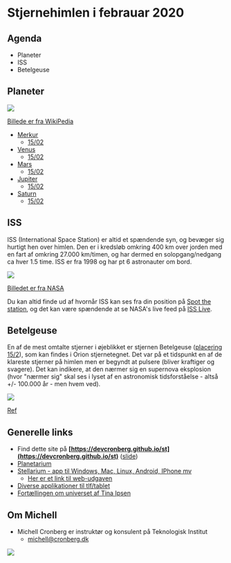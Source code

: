 # Stjernehimlen i febrauar 2020

## Agenda

- Planeter
- ISS
- Betelgeuse

## Planeter

![](https://upload.wikimedia.org/wikipedia/commons/thumb/6/64/Solar-System.pdf/page1-1600px-Solar-System.pdf.jpg)

[Billede er fra WikiPedia](https://en.wikipedia.org/wiki/File:Solar-System.pdf)

- [Merkur](merkur.md)
  - [15/02](https://stellarium-web.org/skysource/Mercury?fov=103.01&date=2020-02-15T17:30:28Z&lat=55.43&lng=10.37&elev=0)
- [Venus](venus.md)
  - [15/02](https://stellarium-web.org/skysource/Venus?fov=179.59&date=2020-02-15T17:58:17Z&lat=55.43&lng=10.37&elev=0)
- [Mars](mars.md)
  - [15/02](https://stellarium-web.org/skysource/Mars?fov=179.59&date=2020-02-15T05:45:18Z&lat=55.43&lng=10.37&elev=0)
- [Jupiter](jupiter.md)
  - [15/02](https://stellarium-web.org/skysource/Jupiter?fov=103.01&date=2020-02-15T06:00:14Z&lat=55.43&lng=10.37&elev=0)
- [Saturn](saturn.md)
  - [15/02](https://stellarium-web.org/skysource/Saturn?fov=103.01&date=2020-02-15T06:00:30Z&lat=55.43&lng=10.37&elev=0)

## ISS
  
ISS (International Space Station) er altid et spændende syn, og bevæger sig hurtigt hen over himlen. Den er i kredsløb omkring 400 km over jorden med en fart af omkring 27.000 km/timen, og har dermed en solopgang/nedgang ca hver 1.5 time. ISS er fra 1998 og har pt 6 astronauter om bord.

![](https://www.nasa.gov/sites/default/files/thumbnails/image/final_configuration_of_iss.jpg)

[Billedet er fra NASA](https://www.nasa.gov/)

Du kan altid finde ud af hvornår ISS kan ses fra din position på [Spot the station](https://spotthestation.nasa.gov/sightings/view.cfm?country=Denmark&region=None&city=Frederiksberg#.Xg4TYkf0mUk), og det kan være spændende at se NASA's live feed på [ISS Live](https://www.nasa.gov/multimedia/nasatv/iss_ustream.html).

## Betelgeuse

En af de mest omtalte stjerner i øjeblikket er stjernen Betelgeuse ([placering 15/2](https://stellarium-web.org/skysource/Betelgeuse?fov=82.272&date=2020-02-15T18:01:31Z&lat=55.43&lng=10.37&elev=0)), som kan findes i Orion stjernetegnet. Det var på et tidspunkt en af de klareste stjerner på himlen men er begyndt at pulsere (bliver kraftiger og svagere). Det kan indikere, at den nærmer sig en supernova eksplosion (hvor "nærmer sig" skal ses i lyset af en astronomisk tidsforståelse - altså +/- 100.000 år - men hvem ved).

![](https://upload.wikimedia.org/wikipedia/commons/thumb/4/47/Orion_Head_to_Toe.jpg/200px-Orion_Head_to_Toe.jpg)

[Ref](https://en.wikipedia.org/wiki/Betelgeuse)



## Generelle links

- Find dette site på **[https://devcronberg.github.io/st](https://devcronberg.github.io/st)** ([slide](https://docs.google.com/presentation/d/e/2PACX-1vSYJmr48OWY-MgXNIX2ZkcIbSke84ydsq8je4NwNrTjGohP1BOJPNWiHZpf01OZ3hsnnxhkxeLnqC47/pub?start=true&loop=false&delayms=3000))
- [Planetarium](https://planetarium.dk/)
- [Stellarium - app til  Windows, Mac, Linux, Android, IPhone mv](https://stellarium.org/)
  - [Her er et link til web-udgaven](https://stellarium-web.org/)
- [Diverse applikationer til tlf/tablet](https://www.makeuseof.com/tag/great-android-astronomy-apps/)
- [Fortællingen om universet af Tina Ipsen](https://www.pricerunner.dk/pl/802-2001729696/Boeger/Fortaellingen-om-Universet-Fra-Big-Bang-til-mennesket-i-dag-(E-bog-2019)-Sammenlign-Priser)

## Om Michell

- Michell Cronberg er instruktør og konsulent på Teknologisk Institut
  - michell@cronberg.dk

![](http://log.cronberg.dk/logimage?application=st_teknologisk&group1=stjernehimlen_jan2020&fromdate=2020-1-6)

